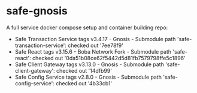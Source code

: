 # safe-gnosis
A full service docker compose setup and container building repo:
- Safe Transaction Service tags v3.4.17 - Gnosis - Submodule path 'safe-transaction-service': checked out '7ee78f9'
- Safe React tags v3.15.6 - Boba Network Fork -  Submodule path 'safe-react': checked out '0da51b08ce62f5442d5d81fb7579798ffe5c1896'
- Safe Client Gateway tags v3.13.0 - Gnosis - Submodule path 'safe-client-gateway': checked out '14dfb99'
- Safe Config Service tags v2.8.0 - Gnosis - Submodule path 'safe-config-service': checked out '4b33cb1'




